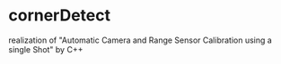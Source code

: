 # cornerDetect
realization of "Automatic Camera and Range Sensor Calibration using a single Shot" by C++
